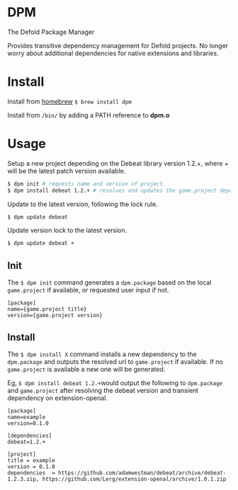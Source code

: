 # DPM
The Defold Package Manager

Provides transitive dependency management for Defold projects. No longer worry about additional dependencies for native extensions and libraries.

# Install
Install from [homebrew](https://brew.sh) ```$ brew install dpm```

Install from ```/bin/``` by adding a PATH reference to **dpm.o**

# Usage
Setup a new project depending on the Debeat library version 1.2.+, where + will be the latest patch version available.
```sh
$ dpm init # requests name and version of project.
$ dpm install debeat 1.2.+ # resolves and updates the game.project dependency line.
```

Update to the latest version, following the lock rule.
```sh
$ dpm update debeat
```

Update version lock to the latest version.
```sh
$ dpm update debeat +
```

## Init
The ```$ dpm init``` command generates a ```dpm.package``` based on the local ```game.project``` if available, or requested user input if not.
```
[package]
name={game.project title}
version={game.project version}
```
## Install
The ```$ dpm install X``` command installs a new dependency to the ```dpm.package``` and outputs the resolved url to ```game.project``` if available. If no ```game.project``` is available a new one will be generated.

Eg, ```$ dpm install debeat 1.2.+```would output the following to ```dpm.package``` and ```game.project``` after resolving the debeat version and transient dependency on extension-openal.
```
[package]
name=example
version=0.1.0

[dependencies]
debeat=1.2.+
```

```
[project]
title = example
version = 0.1.0
dependencies  = https://github.com/adamwestman/debeat/archive/debeat-1.2.3.zip, https://github.com/Lerg/extension-openal/archive/1.0.1.zip

